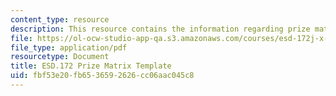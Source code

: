```yaml
---
content_type: resource
description: This resource contains the information regarding prize matrix template.
file: https://ol-ocw-studio-app-qa.s3.amazonaws.com/courses/esd-172j-x-prize-workshop-grand-challenges-in-energy-fall-2009/fbf53e20fb6536592626cc06aac045c8_MITESD_172JF09_matrix.pdf
file_type: application/pdf
resourcetype: Document
title: ESD.172 Prize Matrix Template
uid: fbf53e20-fb65-3659-2626-cc06aac045c8
---
```

